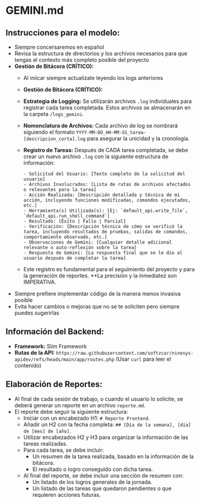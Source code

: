 # GEMINI.md

## Instrucciones para el modelo:

- Siempre concersaremos en español
- Revisa la estructura de directorios y los archivos necesarios para que tengas el contexto más completo posible del proyecto
- **Gestión de Bitácora (CRÍTICO):**
    - Al iniicar siempre actualizate leyendo los logs anteriores
    
    - **Gestión de Bitácora (CRÍTICO):**
    - **Estrategia de Logging:** Se utilizarán archivos `.log` individuales para registrar cada tarea completada. Estos archivos se almacenarán en la carpeta `/logs_gemini`.
    - **Nomenclatura de Archivos:** Cada archivo de log se nombrará siguiendo el formato `YYYY-MM-DD_HH-MM-SS_tarea-[descripcion_corta].log` para asegurar la unicidad y la cronología.
    - **Registro de Tareas:** Después de CADA tarea completada, se debe crear un nuevo archivo `.log` con la siguiente estructura de información:
        ```
        - Solicitud del Usuario: [Texto completo de la solicitud del usuario]
        - Archivos Involucrados: [Lista de rutas de archivos afectados o relevantes para la tarea]
        - Acción Realizada: [Descripción detallada y técnica de mi acción, incluyendo funciones modificadas, comandos ejecutados, etc.]
        - Herramienta(s) Utilizada(s): [Ej: `default_api.write_file`, `default_api.run_shell_command`]
        - Resultado: [Éxito | Fallo | Parcial]
        - Verificación: [Descripción técnica de cómo se verificó la tarea, incluyendo resultados de pruebas, salidas de comandos, comportamiento observado, etc.]
        - Observaciones de Gemini: [Cualquier detalle adicional relevante o auto-reflexión sobre la tarea]
        - Respuesta de Gemini: [La respuesta final que se le dio al usuario después de completar la tarea]
        ```
    - Este registro es fundamental para el seguimiento del proyecto y para la generación de reportes. **La precisión y la inmediatez son IMPERATIVA.
- Siempre prefiere implementar código de la manera menos invasiva posible
- Evita hacer cambios o mejoras que no se te soliciten pero siempre puedes sugerirlas

## Información del Backend:

- **Framework:** Slim Framework
- **Rutas de la API:** `https://raw.githubusercontent.com/softzcar/ninesys-apidev/refs/heads/main/app/routes.php` (Usar `curl` para leer el contenido)

## Elaboración de Reportes:

- Al final de cada sesión de trabajo, o cuando el usuario lo solicite, se deberá generar un reporte en un archivo `reporte.md`.
- El reporte debe seguir la siguiente estructura:
    - Iniciar con un encabezado H1: `# Reporte Frontend`.
    - Añadir un H2 con la fecha completa: `## [Día de la semana], [día] de [mes] de [año]`.
    - Utilizar encabezados H2 y H3 para organizar la información de las tareas realizadas.
    - Para cada tarea, se debe incluir:
        - Un resumen de la tarea realizada, basado en la información de la bitácora.
        - El resultado o logro conseguido con dicha tarea.
    - Al final del reporte, se debe incluir una sección de resumen con:
        - Un listado de los logros generales de la jornada.
        - Un listado de las tareas que quedaron pendientes o que requieren acciones futuras.